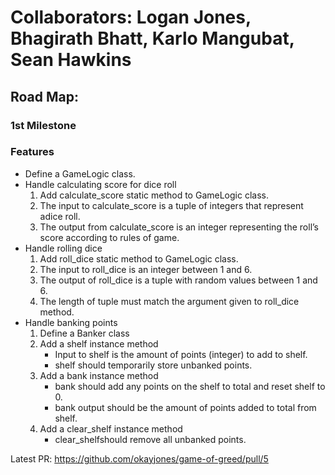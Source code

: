 # Collaborators: Logan Jones, Bhagirath Bhatt, Karlo Mangubat,  Sean Hawkins
## Road Map:
### 1st Milestone
### Features
- Define a GameLogic class.
- Handle calculating score for dice roll
  1. Add calculate_score static method to GameLogic class.
  2. The input to calculate_score is a tuple of integers that represent adice roll.
  3. The output from calculate_score is an integer representing the roll’s score according to rules of game.
- Handle rolling dice
  1. Add roll_dice static method to GameLogic class.
  2. The input to roll_dice is an integer between 1 and 6.
  3. The output of roll_dice is a tuple with random values between 1 and 6.
  4. The length of tuple must match the argument given to roll_dice method.
- Handle banking points
  1. Define a Banker class
  2. Add a shelf instance method 
     - Input to shelf is the amount of points (integer) to add to shelf.
     - shelf should temporarily store unbanked points.
  3. Add a bank instance method
     - bank should add any points on the shelf to total and reset shelf to 0.
     - bank output should be the amount of points added to total from shelf.
  4. Add a clear_shelf instance method
     - clear_shelfshould remove all unbanked points.

Latest PR: https://github.com/okayjones/game-of-greed/pull/5



